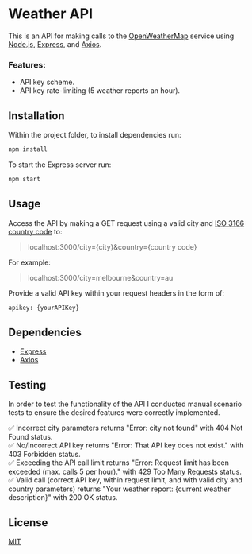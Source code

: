 # Weather API

This is an API for making calls to the [OpenWeatherMap](https://openweathermap.org/api) service using [Node.js](https://nodejs.org/en/), [Express](https://expressjs.com/en/api.html), and [Axios](https://github.com/axios/axios).

### Features:
- API key scheme.
- API key rate-limiting (5 weather reports an hour).

## Installation

Within the project folder, to install dependencies run:

```bash
npm install
```

To start the Express server run: 

```bash
npm start
```

## Usage
Access the API by making a GET request using a valid city and [ISO 3166 country code](https://en.wikipedia.org/wiki/List_of_ISO_3166_country_codes) to: 
> localhost:3000/city={city}&country={country code}  

For example:
> localhost:3000/city=melbourne&country=au


Provide a valid API key within your request headers in the form of:
```bash
apikey: {yourAPIKey}
``` 

## Dependencies
- [Express](https://expressjs.com/en/api.html)
- [Axios](https://github.com/axios/axios)

## Testing
In order to test the functionality of the API I conducted manual scenario tests to ensure the desired features were correctly implemented.  

✅ Incorrect city parameters returns "Error: city not found" with 404 Not Found status.  
✅ No/incorrect API key returns "Error: That API key does not exist." with 403 Forbidden status.  
✅ Exceeding the API call limit returns "Error: Request limit has been exceeded (max. calls 5 per hour)." with 429 Too Many Requests status.  
✅ Valid call (correct API key, within request limit, and with valid city and country parameters) returns "Your weather report: {current weather description}" with 200 OK status.  


## License
[MIT](https://choosealicense.com/licenses/mit/)